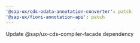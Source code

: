 ```yaml
---
'@sap-ux/cds-odata-annotation-converter': patch
'@sap-ux/fiori-annotation-api': patch
---
```


Update @sap/ux-cds-compiler-facade dependency
